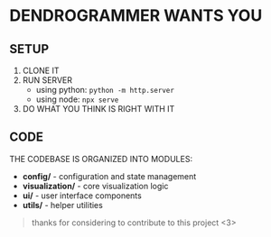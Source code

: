# DENDROGRAMMER WANTS YOU


## SETUP

1. CLONE IT
2. RUN SERVER
   - using python: `python -m http.server`
   - using node: `npx serve`
3. DO WHAT YOU THINK IS RIGHT WITH IT

## CODE

THE CODEBASE IS ORGANIZED INTO MODULES:

- **config/** - configuration and state management
- **visualization/** - core visualization logic
- **ui/** - user interface components
- **utils/** - helper utilities


> thanks for considering to contribute to this project <3>